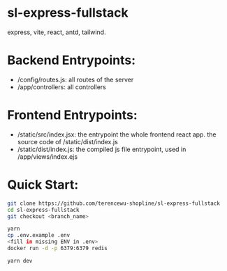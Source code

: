 # sl-express-fullstack
express, vite, react, antd, tailwind.

# Backend Entrypoints:

* /config/routes.js: all routes of the server
* /app/controllers: all controllers

# Frontend Entrypoints:

* /static/src/index.jsx: the entrypoint the whole frontend react app. the source code of /static/dist/index.js
* /static/dist/index.js: the compiled js file entrypoint, used in /app/views/index.ejs

# Quick Start:

```bash
git clone https://github.com/terencewu-shopline/sl-express-fullstack
cd sl-express-fullstack
git checkout <branch_name>

yarn
cp .env.example .env
<fill in missing ENV in .env>
docker run -d -p 6379:6379 redis

yarn dev
```
